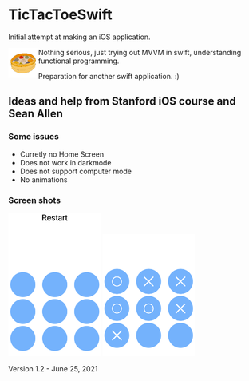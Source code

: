 # TicTacToeSwift
Initial attempt at making an iOS application.

<img src="./TicTacToe/Assets.xcassets/AppIcon.appiconset/Bao120.png" alt="image" style="zoom:50%;" align = "left"/>

Nothing serious, just trying out MVVM in swift, understanding functional programming. 

Preparation for another swift application. :)



## Ideas and help from Stanford iOS course and Sean Allen

### Some issues

- Curretly no Home Screen 
- Does not work in darkmode
- Does not support computer mode
- No animations

### Screen shots

<img src="./src/p1.png" alt="image" style="zoom:50%;" />

<img src="./src/p2.png" alt="image" style="zoom:50%;" />

Version 1.2 - June 25, 2021


